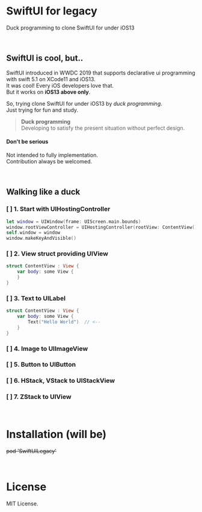 # SwiftUI for legacy
Duck programming to clone SwiftUI for under iOS13

<br/>

## SwiftUI is cool, but..

SwiftUI introduced in WWDC 2019 that supports declarative ui programming with swift 5.1 on XCode11 and iOS13.<br/>
It was cool! Every iOS developers love that.<br/>
But it works on **iOS13 above only**.

So, trying clone SwiftUI for under iOS13 by *duck programming*.<br/>
Just trying for fun and study.

> **Duck programming** <br/>
> Developing to satisfy the present situation without perfect design.

#### Don't be serious

Not intended to fully implementation.<br/>
Contribution always be welcomed.

<br/>

## Walking like a duck

### [ ] 1. Start with UIHostingController

```swift
let window = UIWindow(frame: UIScreen.main.bounds)
window.rootViewController = UIHostingController(rootView: ContentView())
self.window = window
window.makeKeyAndVisible()
```

### [ ] 2. View struct providing UIView

```swift
struct ContentView : View {
    var body: some View {
    }
}
```

### [ ] 3. Text to UILabel

```swift
struct ContentView : View {
    var body: some View {
        Text("Hello World")  // <--
    }
}
```

### [ ] 4. Image to UIImageView

### [ ] 5. Button to UIButton

### [ ] 6. HStack, VStack to UIStackView

### [ ] 7. ZStack to UIView


<br/>

# Installation (will be)

<strike>pod 'SwiftUILegacy'</strike>

<br/>

# License

MIT License.
